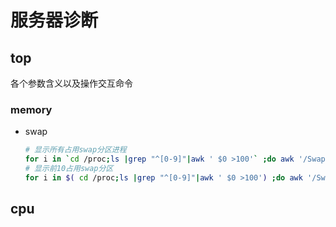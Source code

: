 # 服务器诊断

## top

各个参数含义以及操作交互命令

### memory

- swap

  ```bash
  # 显示所有占用swap分区进程
  for i in `cd /proc;ls |grep "^[0-9]"|awk ' $0 >100'` ;do awk '/Swap:/{a=a+$2}END{print '"$i"',a/1024"M"}' /proc/$i/smaps ;done |sort -k2nr
  # 显示前10占用swap分区
  for i in $( cd /proc;ls |grep "^[0-9]"|awk ' $0 >100') ;do awk '/Swap:/{a=a+$2}END{print '"$i"',a/1024"M"}' /proc/$i/smaps 2>/dev/null ; done | sort -k2nr | head -10
  
  ```

  

## cpu

